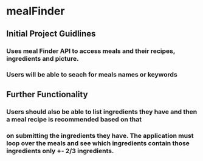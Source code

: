 # mealFinder


## Initial Project Guidlines
### Uses meal Finder API to access meals and their recipes, ingredients and picture. 
### Users will be able to seach for meals names or keywords

## Further Functionality
### Users should also be able to list ingredients they have and then a meal recipe is recommended based on that
### on submitting the ingredients they have. The application must loop over the meals and see which ingredients contain those ingredients only +- 2/3 ingredients.
